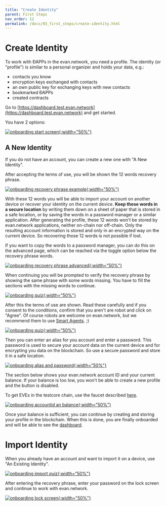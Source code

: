```yaml
---
title: "Create Identity"
parent: First Steps
nav_order: 12
permalink: /docs/03_first_steps/create-identity.html
---
```


# Create Identity

To work with ÐAPPs in the evan.network, you need a profile. The identity (or "profile") is similar to a personal organizer and holds your data, e.g.:
- contacts you know
- encryption keys exchanged with contacts
- an own public key for exchanging keys with new contacts
- bookmarked ÐAPPs
- created contracts

Go to [https://dashboard.test.evan.network](https://dashboard.test.evan.network) and get started.

You have 2 options:

[![onboarding start screen](./img/onboarding_start.png){:width="50%"}](./img/onboarding_start.png)


## A New Identity

If you do not have an account, you can create a new one with "A New Identity".

After accepting the terms of use, you will be shown the 12 words recovery phrase.

[![onboarding recovery phrase example](./img/onboarding_new.png){:width="50%"}](./img/onboarding_new.png)

With these 12 words you will be able to import your account on another device or recover your identity on the current device. **Keep these words in a secure location** by writing them down on a sheet of paper that is stored in a safe location, or by saving the words in a password manager or a similar application. After generating the profile, these 12 words won't be stored by evan.network applications, neither on-chain nor off-chain. Only the resulting account information is stored and only in an encrypted way on the current device. So recovering those 12 words is not possible if lost.

If you want to copy the words to a password manager, you can do this on the advanced page, which can be reached via the toggle option below the recovery phrase words.

[![onboarding recovery phrase advanced](./img/onboarding_advanced.png){:width="50%"}](./img/onboarding_advanced.png)

When continuing you will be prompted to verify the recovery phrase by showing the same phrase with some words missing. You have to fill the sections with the missing words to continue.

[![onboarding quiz](./img/onboarding_quiz.png){:width="50%"}](./img/onboarding_quiz.png)

After this the terms of use are shown. Read these carefully and if you consent to the conditions, confirm that you aren't are robot and click on "Agree". Of course robots are welcome on evan.network, but we recommend them to use [Smart Agents](/docs/02_how_it_works/smart-agents.html). ;)

[![onboarding quiz](./img/onboarding_termsofuse.png){:width="50%"}](./img/onboarding_termsofuse.png)

Then you can enter an alias for you account and enter a password. This password is used to secure your account data on the current device and for encrypting you data on the blockchain. So use a secure password and store it in a safe location.

[![onboarding alias and password](./img/onboarding_final1.png){:width="50%"}](./img/onboarding_final1.png)

The section below shows your evan.network account ID and your current balance. If your balance is too low, you won't be able to create a new profile and the button is disabled.

To get EVEs in the testcore chain, use the faucet described [here](/docs/04_developers/cheatsheet.html#q-how-do-i-get-more-development-funds).

[![onboarding accountid an balance](./img/onboarding_final2.png){:width="50%"}](./img/onboarding_final2.png)

Once your balance is sufficient, you can continue by creating and storing your profile in the blockchain. When this is done, you are finally onboarded and will be able to see the [dashboard](/docs/03_first_steps/dashboard.html).

# Import Identity
When you already have an account and want to import it on a device, use "An Existing Identity".

[![onboarding import quiz](./img/onboarding_import_quiz.png){:width="50%"}](./img/onboarding_import_quiz.png)

After entering the recovery phrase, enter your password on the lock screen and continue to work with evan.network.

[![onboarding lock screen](./img/onboarding_locked.png){:width="50%"}](./img/onboarding_locked.png)
